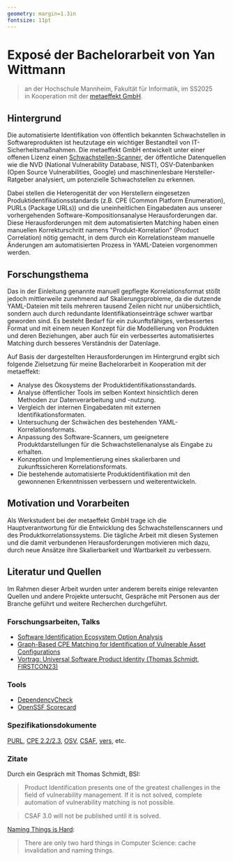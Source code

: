 ```yaml
---
geometry: margin=1.3in
fontsize: 11pt
---
```


# Exposé der Bachelorarbeit von Yan Wittmann

> an der Hochschule Mannheim, Fakultät für Informatik, im SS2025  
> in Kooperation mit der [metaeffekt GmbH](https://metaeffekt.com).

## Hintergrund

Die automatisierte Identifikation von öffentlich bekannten Schwachstellen in Softwareprodukten ist heutzutage
ein wichtiger Bestandteil von IT- Sicherheitsmaßnahmen.
Die metaeffekt GmbH entwickelt unter einer offenen Lizenz einen
[Schwachstellen-Scanner](https://github.com/org-metaeffekt),
der öffentliche Datenquellen wie die NVD (National Vulnerability Database, NIST),
OSV-Datenbanken (Open Source Vulnerabilities, Google) und maschinenlesbare Hersteller-Ratgeber analysiert,
um potenzielle Schwachstellen zu erkennen.

Dabei stellen die Heterogenität der von Herstellern eingesetzen Produktidentifikationsstandards
(z.B. CPE (Common Platform Enumeration), PURLs (Package URLs)) und
die uneinheitlichen Eingabedaten aus unserer vorhergehenden Software-Kompositionsanalyse Herausforderungen dar.
Diese Herausforderungen mit dem automatisierten Matching haben einen manuellen Korrekturschritt
namens "Produkt-Korrelation" (Product Correlation) nötig gemacht,
in dem durch ein Korrelationsteam manuelle Änderungen am automatisierten Prozess in YAML-Dateien vorgenommen werden.

## Forschungsthema

Das in der Einleitung genannte manuell gepflegte Korrelationsformat
stößt jedoch mittlerweile zunehmend auf Skalierungsprobleme,
da die dutzende YAML-Dateien mit teils mehreren tausend Zeilen nicht nur unübersichtlich,
sondern auch durch redundante Identifikationseinträge schwer wartbar geworden sind.
Es besteht Bedarf für ein zukunftsfähiges,
verbessertes Format und mit einem neuen Konzept für die Modellierung von Produkten und deren Beziehungen,
aber auch für ein verbessertes automatisiertes Matching durch besseres Verständnis der Datenlage.

Auf Basis der dargestellten Herausforderungen im Hintergrund ergibt sich folgende Zielsetzung für meine Bachelorarbeit
in Kooperation mit der metaeffekt:

- Analyse des Ökosystems der Produktidentifikationsstandards.
- Analyse öffentlicher Tools im selben Kontext hinsichtlich deren Methoden zur Datenverarbeitung und -nutzung.
- Vergleich der internen Eingabedaten mit externen Identifikationsformaten.
- Untersuchung der Schwächen des bestehenden YAML-Korrelationsformats.
- Anpassung des Software-Scanners,
  um geeignetere Produktdarstellungen für die Schwachstellenanalyse als Eingabe zu erhalten.
- Konzeption und Implementierung eines skalierbaren und zukunftssicheren Korrelationsformats.
- Die bestehende automatisierte Produktidentifikation mit den gewonnenen Erkenntnissen verbessern und weiterentwickeln.

## Motivation und Vorarbeiten

Als Werkstudent bei der metaeffekt GmbH trage ich die Hauptverantwortung
für die Entwicklung des Schwachstellenscanners und des Produktkorrelationssystems.
Die tägliche Arbeit mit diesen Systemen und die damit verbundenen Herausforderungen motivieren mich dazu,
durch neue Ansätze ihre Skalierbarkeit und Wartbarkeit zu verbessern.

## Literatur und Quellen

Im Rahmen dieser Arbeit wurden unter anderem bereits einige relevanten Quellen und andere Projekte untersucht,
Gespräche mit Personen aus der Branche geführt und weitere Recherchen durchgeführt.

### Forschungsarbeiten, Talks

- [Software Identification Ecosystem Option Analysis](https://www.cisa.gov/sites/default/files/2023-10/Software-Identification-Ecosystem-Option-Analysis-508c.pdf)
- [Graph-Based CPE Matching for Identification of Vulnerable Asset Configurations](https://dl.ifip.org/db/conf/im/im2021-ws4-grasec/213273.pdf)
- [Vortrag: Universal Software Product Identity (Thomas Schmidt, FIRSTCON23)](https://www.first.org/resources/papers/conf2023/FIRSTCON23-TLPCLEAR-Schmidt-Manion-Universal-Software-Product-Indentity.pdf)

### Tools

- [DependencyCheck](https://github.com/jeremylong/DependencyCheck)
- [OpenSSF Scorecard](https://github.com/ossf/scorecard)

### Spezifikationsdokumente

[PURL](https://github.com/package-url/purl-spec),
[CPE 2.2/2.3](https://nvd.nist.gov/products/cpe),
[OSV](https://osv.dev/),
[CSAF](https://docs.oasis-open.org/csaf/csaf/v2.0/csaf-v2.0.html),
[vers](https://github.com/package-url/purl-spec/blob/master/VERSION-RANGE-SPEC.rst),
etc.

### Zitate

Durch ein Gespräch mit Thomas Schmidt, BSI:

> Product Identification presents one of the greatest challenges in the field of vulnerability management.
> If it is not solved, complete automation of vulnerability matching is not possible.

> CSAF 3.0 will not be published until it is solved.

[Naming Things is Hard](https://www.karlton.org/2017/12/naming-things-hard):

> There are only two hard things in Computer Science: cache invalidation and naming things.
